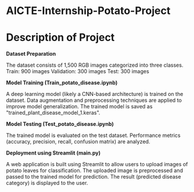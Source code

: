 # AICTE-Internship-Potato-Project
# Description of Project

**Dataset Preparation**

The dataset consists of 1,500 RGB images categorized into three classes.
Train: 900 images
Validation: 300 images
Test: 300 images

**Model Training (Train_potato_disease.ipynb)**

A deep learning model (likely a CNN-based architecture) is trained on the dataset.
Data augmentation and preprocessing techniques are applied to improve model generalization.
The trained model is saved as "trained_plant_disease_model_1.keras".

**Model Testing (Test_potato_disease.ipynb)**

The trained model is evaluated on the test dataset.
Performance metrics (accuracy, precision, recall, confusion matrix) are analyzed.

**Deployment using Streamlit (main.py)**

A web application is built using Streamlit to allow users to upload images of potato leaves for classification.
The uploaded image is preprocessed and passed to the trained model for prediction.
The result (predicted disease category) is displayed to the user.
